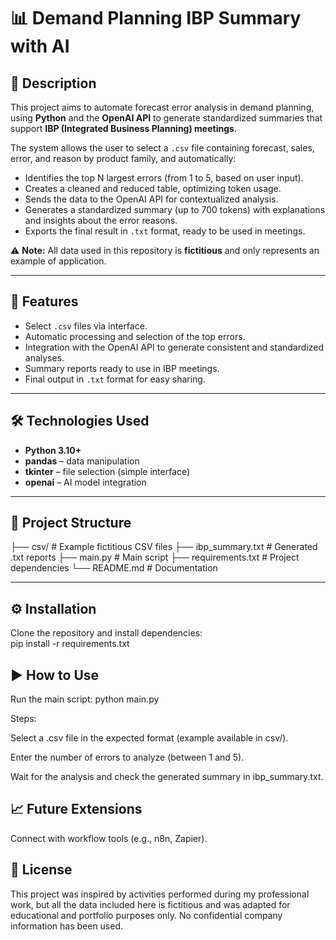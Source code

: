 # 📊 Demand Planning IBP Summary with AI  

## 📝 Description  

This project aims to automate forecast error analysis in demand planning, using **Python** and the **OpenAI API** to generate standardized summaries that support **IBP (Integrated Business Planning) meetings**.  

The system allows the user to select a `.csv` file containing forecast, sales, error, and reason by product family, and automatically:  

- Identifies the top N largest errors (from 1 to 5, based on user input).  
- Creates a cleaned and reduced table, optimizing token usage.  
- Sends the data to the OpenAI API for contextualized analysis.  
- Generates a standardized summary (up to 700 tokens) with explanations and insights about the error reasons.  
- Exports the final result in `.txt` format, ready to be used in meetings.  

⚠️ **Note:** All data used in this repository is **fictitious** and only represents an example of application.  

---

## 🚀 Features  

- Select `.csv` files via interface.  
- Automatic processing and selection of the top errors.  
- Integration with the OpenAI API to generate consistent and standardized analyses.  
- Summary reports ready to use in IBP meetings.  
- Final output in `.txt` format for easy sharing.  

---

## 🛠️ Technologies Used  

- **Python 3.10+**  
- **pandas** – data manipulation  
- **tkinter** – file selection (simple interface)  
- **openai** – AI model integration  

---

## 📂 Project Structure  

├── csv/ # Example fictitious CSV files
├── ibp_summary.txt # Generated .txt reports
├── main.py # Main script
├── requirements.txt # Project dependencies
└── README.md # Documentation


---

## ⚙️ Installation  

Clone the repository and install dependencies:  
pip install -r requirements.txt


## ▶️ How to Use
Run the main script:
python main.py

Steps:

Select a .csv file in the expected format (example available in csv/).

Enter the number of errors to analyze (between 1 and 5).

Wait for the analysis and check the generated summary in ibp_summary.txt.

## 📈 Future Extensions
Connect with workflow tools (e.g., n8n, Zapier).

## 📜 License
This project was inspired by activities performed during my professional work, but all the data included here is fictitious and was adapted for educational and portfolio purposes only.
No confidential company information has been used.